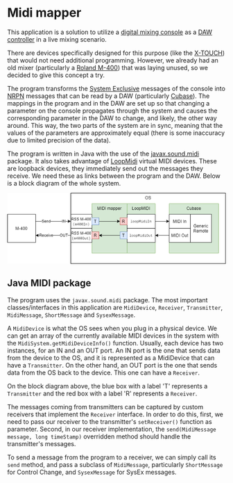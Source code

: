 # Midi mapper

This application is a solution to utilize a [digital mixing console](https://en.wikipedia.org/wiki/Digital_mixing_console) as a [DAW](https://en.wikipedia.org/wiki/Digital_audio_workstation) [controller](https://en.wikipedia.org/wiki/MIDI_controller) in a live mixing scenario.

There are devices specifically designed for this purpose (like the [X-TOUCH](https://www.behringer.com/product.html?modelCode=P0B1X)) that would not need additional programming. However, we already had an old mixer (particularly a [Roland M-400](https://proav.roland.com/global/products/m-400/)) that was laying unused, so we decided to give this concept a try.

The program transforms the [System Exclusive](https://en.wikipedia.org/wiki/MIDI#System_Exclusive_messages) messages of the console into [NRPN](https://en.wikipedia.org/wiki/NRPN) messages that can be read by a DAW (particularly [Cubase](https://new.steinberg.net/cubase/)). The mappings in the program and in the DAW are set up so that changing a parameter on the console propagates through the system and causes the corresponding parameter in the DAW to change, and likely, the other way around. This way, the two parts of the system are in sync, meaning that the values of the parameters are approximately equal (there is some inaccuracy due to limited precision of the data).

The program is written in Java with the use of the [javax.sound.midi](https://docs.oracle.com/javase/7/docs/api/javax/sound/midi/package-summary.html) package. It also takes advantage of [LoopMidi](https://www.tobias-erichsen.de/software/loopmidi.html) virtual MIDI devices. These are loopback devices, they immediately send out the messages they receive. We need these as links between the program and the DAW. Below is a block diagram of the whole system.

![alt](https://github.com/pyzon/midimapper/blob/master/MIDI%20mapper%20block%20diagram.png)

## Java MIDI package

The program uses the `javax.sound.midi` package. The most important classes/interfaces in this application are `MidiDevice`, `Receiver`, `Transmitter`, `MidiMessage`, `ShortMessage` and `SysexMessage`.

A `MidiDevice` is what the OS sees when you plug in a physical device. We can get an array of the currently available MIDI devices in the system with the `MidiSystem.getMidiDeviceInfo()` function. Usually, each device has two instances, for an IN and an OUT port. An IN port is the one that sends data from the device to the OS, and it is represented as a MidiDevice that can have a `Transmitter`. On the other hand, an OUT port is the one that sends data from the OS back to the device. This one can have a `Receiver`.

On the block diagram above, the blue box with a label 'T' represents a `Transmitter` and the red box with a label 'R' represents a `Receiver`.

The messages coming from transmitters can be captured by custom receivers that implement the `Receiver` interface. In order to do this, first, we need to pass our receiver to the transmitter's `setReceiver()` function as parameter. Second, in our receiver implementation, the `send(MidiMessage message, long timeStamp)` overridden method should handle the transmitter's messages.

To send a message from the program to a receiver, we can simply call its `send` method, and pass a subclass of `MidiMessage`, particularly `ShortMessage` for Control Change, and `SysexMessage` for SysEx messages.

## 